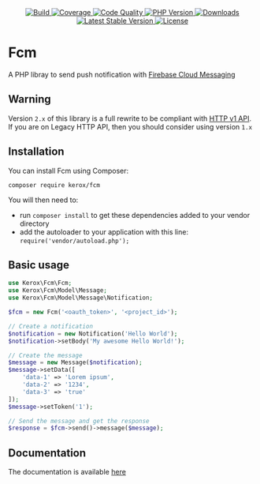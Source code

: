 <div align="center">
    <a href="https://travis-ci.org/ker0x/fcm" title="Build">
        <img src="https://img.shields.io/travis/ker0x/fcm.svg?style=for-the-badge" alt="Build">
    </a>
    <a href="https://scrutinizer-ci.com/g/ker0x/fcm/" title="Coverage">
        <img src="https://img.shields.io/scrutinizer/coverage/g/ker0x/fcm.svg?style=for-the-badge" alt="Coverage">
    </a>
    <a href="https://scrutinizer-ci.com/g/ker0x/fcm/" title="Code Quality">
        <img src="https://img.shields.io/scrutinizer/g/ker0x/fcm.svg?style=for-the-badge" alt="Code Quality">
    </a>
    <a href="https://php.net" title="PHP Version">
        <img src="https://img.shields.io/badge/php-%3E%3D%207.4-8892BF.svg?style=for-the-badge" alt="PHP Version">
    </a>
    <a href="https://packagist.org/packages/kerox/fcm" title="Downloads">
        <img src="https://img.shields.io/packagist/dt/kerox/fcm.svg?style=for-the-badge" alt="Downloads">
    </a>
    <a href="https://packagist.org/packages/kerox/fcm" title="Latest Stable Version">
        <img src="https://img.shields.io/packagist/v/kerox/fcm.svg?style=for-the-badge" alt="Latest Stable Version">
    </a>
    <a href="https://packagist.org/packages/kerox/fcm" title="License">
        <img src="https://img.shields.io/packagist/l/kerox/fcm.svg?style=for-the-badge" alt="License">
    </a>
</div>

# Fcm

A PHP libray to send push notification with [Firebase Cloud Messaging](https://firebase.google.com/docs/cloud-messaging/)

## Warning

Version `2.x` of this library is a full rewrite to be compliant with [HTTP v1 API](https://firebase.google.com/docs/reference/fcm/rest/v1/projects.messages). If you are on Legacy HTTP API, then you should consider using version `1.x`

## Installation

You can install Fcm using Composer:

```
composer require kerox/fcm
```

You will then need to:
* run `composer install` to get these dependencies added to your vendor directory
* add the autoloader to your application with this line: `require('vendor/autoload.php');`

## Basic usage

```php
use Kerox\Fcm\Fcm;
use Kerox\Fcm\Model\Message;
use Kerox\Fcm\Model\Message\Notification;

$fcm = new Fcm('<oauth_token>', '<project_id>');

// Create a notification
$notification = new Notification('Hello World');
$notification->setBody('My awesome Hello World!');

// Create the message
$message = new Message($notification);
$message->setData([
    'data-1' => 'Lorem ipsum',
    'data-2' => '1234',
    'data-3' => 'true'
]);
$message->setToken('1');

// Send the message and get the response
$response = $fcm->send()->message($message);
```

## Documentation

The documentation is available [here](https://github.com/ker0x/fcm/wiki)
